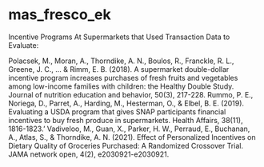 # mas_fresco_ek
Incentive Programs At Supermarkets that Used Transaction Data to Evaluate:

Polacsek, M., Moran, A., Thorndike, A. N., Boulos, R., Franckle, R. L., Greene, J. C., ... & Rimm, E. B. (2018). A supermarket double-dollar incentive program increases purchases of fresh fruits and vegetables among low-income families with children: the Healthy Double Study. Journal of nutrition education and behavior, 50(3), 217-228.
Rummo, P. E., Noriega, D., Parret, A., Harding, M., Hesterman, O., & Elbel, B. E. (2019). Evaluating a USDA program that gives SNAP participants financial incentives to buy fresh produce in supermarkets. Health Affairs, 38(11), 1816-1823.’
Vadiveloo, M., Guan, X., Parker, H. W., Perraud, E., Buchanan, A., Atlas, S., & Thorndike, A. N. (2021). Effect of Personalized Incentives on Dietary Quality of Groceries Purchased: A Randomized Crossover Trial. JAMA network open, 4(2), e2030921-e2030921.
